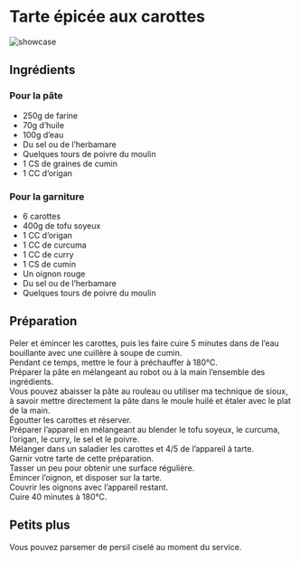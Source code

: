 # Tarte épicée aux carottes

![showcase](http://i0.wp.com/uneenviede.files.wordpress.com/2015/10/wpid-2015-10-24-17-14-30-jpg.jpeg)

## Ingrédients

### Pour la pâte

* 250g de farine
* 70g d’huile
* 100g d’eau
* Du sel ou de l’herbamare
* Quelques tours de poivre du moulin
* 1 CS de graines de cumin
* 1 CC d’origan

### Pour la garniture

* 6 carottes
* 400g de tofu soyeux
* 1 CC d’origan
* 1 CC de curcuma
* 1 CC de curry
* 1 CS de cumin
* Un oignon rouge
* Du sel ou de l’herbamare
* Quelques tours de poivre du moulin

## Préparation

Peler et émincer les carottes, puis les faire cuire 5 minutes dans de l’eau bouillante avec une cuillère à soupe de cumin.  
Pendant ce temps, mettre le four à préchauffer à 180°C.  
Préparer la pâte en mélangeant au robot ou à la main l’ensemble des ingrédients.  
Vous pouvez abaisser la pâte au rouleau ou utiliser ma technique de sioux, à savoir mettre directement la pâte dans le moule huilé et étaler avec le plat de la main.  
Égoutter les carottes et réserver.  
Préparer l’appareil en mélangeant au blender le tofu soyeux, le curcuma, l’origan, le curry, le sel et le poivre.  
Mélanger dans un saladier les carottes et 4/5 de l’appareil à tarte.  
Garnir votre tarte de cette préparation.  
Tasser un peu pour obtenir une surface régulière.  
Émincer l’oignon, et disposer sur la tarte.  
Couvrir les oignons avec l’appareil restant.  
Cuire 40 minutes à 180°C.

## Petits plus

Vous pouvez parsemer de persil ciselé au moment du service.
